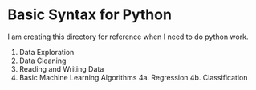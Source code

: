 
# Basic Syntax for Python

I am creating this directory for reference when I need to do python work.

1. Data Exploration
2. Data Cleaning
3. Reading and Writing Data
4. Basic Machine Learning Algorithms
   4a. Regression
   4b. Classification
